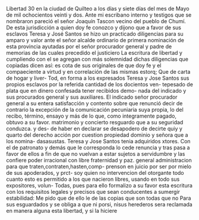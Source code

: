 Libertad 30
en la ciudad de Quilteo a los días y siete días del mes de Mayo de mil ochocientos veinti y dos. Ante mi escribano interno y testigos que se nombraron pareció el señor Joaquín Tascon vecino del pueblo de Chumí.
De esta jurisdicción a quien doy fe conozco y dijono que a favor de sus esclavos Teresa y José Santos se hizo un practicado diligencias para su amparo y valor ante el señor alcalde ordinario de primera nominación de esta provincia ayutadas por el señor procurador
general y padre de memorias de las cuales precedido el justiciero
La escritura de libertad y cumpliendo con el se agregan con más solemnidad dichas diligencias que copiadas dicen así: es cota de sus originales de que doy fe y el compaeciente a virtud y en correlación de las mismas estorq; Que de carta de hogar y liver-
Tod, en forma a los expresados Teresa y Jose Santos sus propios esclavos por la referida cantidad de los docientos ven- tepesado de plata que en dinero confesada tener recibidos demo- nada del indicado y sus procurados general y sus auxiliares.
El indicado señor procurador general a su entera satisfacción y contento sobre que renunció decir de contrario la excepción de la comunicación pecuniaria suya propia, lo del recibo, término, ensayo y más de lo que, como integramente pagado, obtuvo a su favor.
matrimonio y concierto resguardo que a su seguridad conduzca. y des- de haber en declarar se desapodero de decirte quiy y quarto del derecho acción por cuestion propiedad dominio y señora que a los nomina- dasasustas. Teresa y Jose Santos tenia adquiridos xtores.
Con el de patronato y demás que le corresponda lo cede renuncia y tras pasa a favor de ellos a fin de que no vuelvan a estar sujetos a servidumbre y las confiere poder irracional con libre fraternidad y paz.
general administracion para que traten,contraten,hasten,comp-
prenson en juicio por ser por mielo de sus apoderados, y prct-
soy quien no intervencion del otorgante todo cuanto esto es
permitido a los que nacieron libres, usando en todo sus expositores, volun-
Todas, pues para ello formalizo a su favor esta escritura con los requisitos legales y precisos que sean conducentes a sumergir estabilidad: Me pido que de ello le de las copias que son todas que no
Para sus esguardados y se obliga a que ni porsi, nisus herederos sera reclamada en manera alguna esta libertad, y si la hiciere